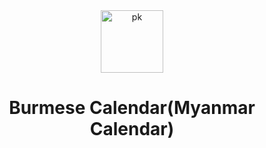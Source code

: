 <div align="center">
<img src="https://upload.wikimedia.org/wikipedia/commons/a/a5/Peacock_symbol_Burma.svg" width="100" height="100" alt="pk">
<h1>Burmese Calendar(Myanmar Calendar)</h1>
</div>
